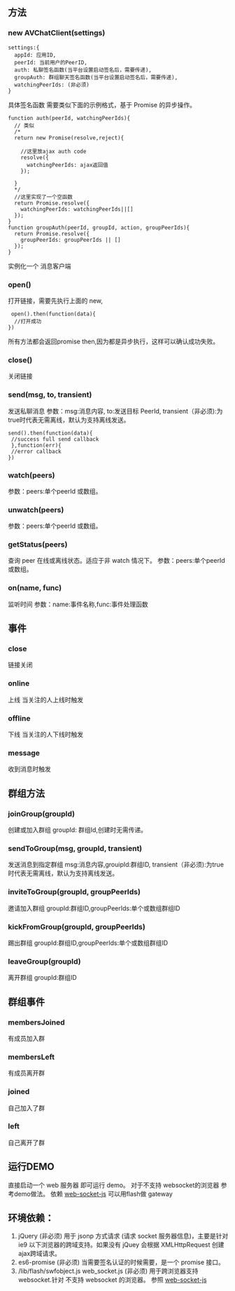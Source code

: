 
##  方法
### new AVChatClient(settings)
```
settings:{
  appId: 应用ID,
  peerId: 当前用户的PeerID,
  auth: 私聊签名函数(当平台设置启动签名后，需要传递),
  groupAuth: 群组聊天签名函数(当平台设置启动签名后，需要传递),
  watchingPeerIds: (非必须)
}
```
具体签名函数 需要类似下面的示例格式，基于 Promise 的异步操作。

```
function auth(peerId, watchingPeerIds){
  // 类似
  /*
  return new Promise(resolve,reject){

    //这里放ajax auth code
    resolve({
      watchingPeerIds: ajax返回值
    });

  }
  */
  //这里实现了一个空函数
  return Promise.resolve({
    watchingPeerIds: watchingPeerIds||[]
  });
}
function groupAuth(peerId, groupId, action, groupPeerIds){
  return Promise.resolve({
    groupPeerIds: groupPeerIds || []
  });
}

```
实例化一个 消息客户端
### open()
打开链接，需要先执行上面的 new,

```
 open().then(function(data){
  //打开成功
})
```

所有方法都会返回promise then,因为都是异步执行，这样可以确认成功失败。
### close()
关闭链接
### send(msg, to, transient)
 发送私聊消息
 参数：msg:消息内容, to:发送目标 PeerId, transient（非必须):为true时代表无需离线，默认为支持离线发送。

 ```
 send().then(function(data){
  //success full send callback
  },function(err){
  //error callback
})
```

### watch(peers)
参数：peers:单个peerId 或数组。
### unwatch(peers)
参数：peers:单个peerId 或数组。
### getStatus(peers)
查询 peer 在线或离线状态。适应于非 watch 情况下。
参数：peers:单个peerId 或数组。
### on(name, func)
监听时间
参数：name:事件名称,func:事件处理函数
##  事件
### close
 链接关闭
### online
上线
当关注的人上线时触发
### offline
下线
当关注的人下线时触发
### message
收到消息时触发

## 群组方法
### joinGroup(groupId)
创建或加入群组
groupId: 群组Id,创建时无需传递。
### sendToGroup(msg, groupId, transient)
发送消息到指定群组
msg:消息内容,grouipId:群组ID, transient（非必须):为true时代表无需离线，默认为支持离线发送。
### inviteToGroup(groupId, groupPeerIds)
邀请加入群组
groupId:群组ID,groupPeerIds:单个或数组群组ID
### kickFromGroup(groupId, groupPeerIds)
踢出群组
groupId:群组ID,groupPeerIds:单个或数组群组ID
### leaveGroup(groupId)
离开群组
groupId:群组ID

## 群组事件
### membersJoined
有成员加入群
### membersLeft
有成员离开群
### joined
自己加入了群
### left
自己离开了群

## 运行DEMO
直接启动一个 web 服务器 即可运行 demo。
对于不支持 websocket的浏览器 参考demo做法。
依赖   <a href="https://github.com/gimite/web-socket-js">web-socket-js</a> 可以用flash做 gateway


## 环境依赖：
1. jQuery (非必须)  用于 jsonp 方式请求 (请求 socket 服务器信息)，主要是针对 ie9 以下浏览器的跨域支持。如果没有 jQuey 会根据 XMLHttpRequest 创建ajax跨域请求。
2. es6-promise (非必须) 当需要签名认证的时候需要，是一个 promise 接口。
3.  /lib/flash/swfobject.js web_socket.js (非必须) 用于跨浏览器支持 websocket.针对 不支持 websocket 的浏览器。 参照 <a href="https://github.com/gimite/web-socket-js">web-socket-js</a>



